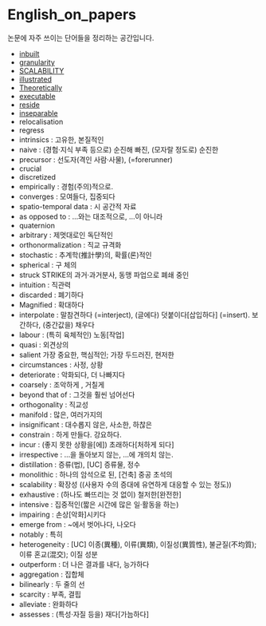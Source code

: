 # English_on_papers
논문에 자주 쓰이는 단어들을 정리하는 공간입니다.

* [inbuilt](https://search.naver.com/search.naver?sm=tab_hty.top&where=nexearch&query=inbuilt&oquery=overhead&tqi=hnBiHsprvmZsst1nLRdssssst1w-487034)
* [granularity](https://search.naver.com/search.naver?where=nexearch&sm=top_hty&fbm=1&ie=utf8&query=granularity)
* [SCALABILITY](https://search.naver.com/search.naver?where=nexearch&sm=top_hty&fbm=0&ie=utf8&query=SCALABILITY+)
* [illustrated](https://search.naver.com/search.naver?sm=tab_hty.top&where=nexearch&query=illustrated&oquery=SCALABILITY&tqi=hnBxWwprvhGss4hxstKssssss74-175209)
* [Theoretically](https://search.naver.com/search.naver?sm=tab_hty.top&where=nexearch&query=Theoretically&oquery=%EC%9C%84%ED%82%A4%EB%B0%B1%EA%B3%BC&tqi=hnB1Fwp0JXossez0N%2B8ssssssqC-105798)
* [executable](https://search.naver.com/search.naver?where=nexearch&sm=top_hty&fbm=1&ie=utf8&query=executable)
* [reside](https://search.naver.com/search.naver?where=nexearch&sm=top_hty&fbm=1&ie=utf8&query=executable)
* [inseparable](https://search.naver.com/search.naver?where=nexearch&sm=top_hty&fbm=0&ie=utf8&query=inseparable)
* relocalisation
* regress 
* intrinsics : 고유한, 본질적인
* naive : (경험·지식 부족 등으로) 순진해 빠진, (모자랄 정도로) 순진한
* precursor : 선도자(격인 사람·사물), (=forerunner)
* crucial
* discretized
* empirically : 경험(주의)적으로.
* converges : 모여들다, 집중되다
* spatio-temporal data : 시 공간적 자료
* as opposed to : …와는 대조적으로, …이 아니라
* quaternion
* arbitrary : 제멋대로인 독단적인
* orthonormalization : 직교 규격화
* stochastic : 추계학(推計學)의, 확률(론)적인
* spherical : 구 체의
* struck STRIKE의 과거·과거분사, 동맹 파업으로 폐쇄 중인
* intuition : 직관력
* discarded : 폐기하다
* Magnified : 확대하다
* interpolate : 말참견하다 (=interject), (글에다) 덧붙이다[삽입하다] (=insert). 보간하다, (중간값을) 채우다
* labour : (특히 육체적인) 노동[작업]
* quasi : 외견상의
* salient 가장 중요한, 핵심적인; 가장 두드러진, 현저한
* circumstances : 사정, 상황
* deteriorate : 악화되다, 더 나빠지다
* coarsely : 조악하게 , 거칠게
* beyond that of :  그것을 훨씬 넘어선다
* orthogonality : 직교성
* manifold : 많은, 여러가지의
* insignificant : 대수롭지 않은, 사소한, 하찮은
* constrain : 하게 만들다. 강요하다.
* incur : (좋지 못한 상황을[에]) 초래하다[처하게 되다]
* irrespective : …을 돌아보지 않는, …에 개의치 않는.
* distillation : 증류(법), [UC] 증류물, 정수
* monolithic : 하나의 암석으로 된, [건축] 중공 초석의
* scalability : 확장성 ((사용자 수의 증대에 유연하게 대응할 수 있는 정도))
* exhaustive : (하나도 빠뜨리는 것 없이) 철저한[완전한]
* intensive : 집중적인(짧은 시간에 많은 일·활동을 하는)
* impairing : 손상[악화]시키다
* emerge from : ~에서 벗어나다, 나오다
* notably : 특히
* heterogeneity : [UC] 이종(異種), 이류(異類), 이질성(異質性), 불균질(不均質); 이류 혼교(混交); 이질 성분
* outperform : 더 나은 결과를 내다, 능가하다
* aggregation : 집합체
* bilinearly : 두 줄의 선
* scarcity : 부족, 결핍
* alleviate : 완화하다
* assesses : (특성·자질 등을) 재다[가늠하다]
